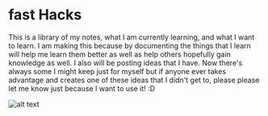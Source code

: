 fast Hacks
==========

This is a library of my notes, what I am currently learning, and what I want to learn.  I am making this because by documenting the things that I learn will help me learn them better as well as help others hopefully gain knowledge as well.  I also will be posting ideas that I have.  Now there's always some I might keep just for myself but if anyone ever takes advantage and creates one of these ideas that I didn't get to, please please let me know just because I want to use it! :D

![alt text][github]

[github]: https://raw.githubusercontent.com/alex-cory/fasthacks/dotfiles/master/dotfiles.png "Sample result"
